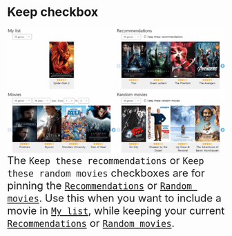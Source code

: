 # Keep checkbox
<img src="../content/keep.gif"/>  
<span style="font-size:18pt;">
The <code>Keep these recommendations</code> or <code>Keep these random movies</code> checkboxes are for pinning the <a href="./rec.md"><code>Recommendations</code></a> or <a href="./rand.md"><code>Random movies</code></a>.  
Use this when you want to include a movie in <a href="./my.md"><code>My list</code></a>, while keeping your current <a href="./rec.md"><code>Recommendations</code></a> or <a href="./rand.md"><code>Random movies</code></a>.
</span> 